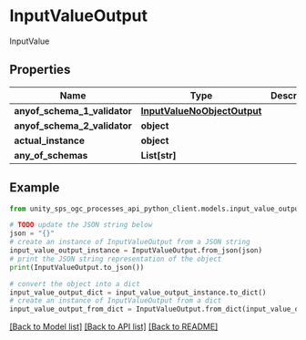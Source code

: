 # InputValueOutput

InputValue

## Properties

Name | Type | Description | Notes
------------ | ------------- | ------------- | -------------
**anyof_schema_1_validator** | [**InputValueNoObjectOutput**](InputValueNoObjectOutput.md) |  | [optional]
**anyof_schema_2_validator** | **object** |  | [optional]
**actual_instance** | **object** |  | [optional]
**any_of_schemas** | **List[str]** |  | [optional]

## Example

```python
from unity_sps_ogc_processes_api_python_client.models.input_value_output import InputValueOutput

# TODO update the JSON string below
json = "{}"
# create an instance of InputValueOutput from a JSON string
input_value_output_instance = InputValueOutput.from_json(json)
# print the JSON string representation of the object
print(InputValueOutput.to_json())

# convert the object into a dict
input_value_output_dict = input_value_output_instance.to_dict()
# create an instance of InputValueOutput from a dict
input_value_output_from_dict = InputValueOutput.from_dict(input_value_output_dict)
```
[[Back to Model list]](../README.md#documentation-for-models) [[Back to API list]](../README.md#documentation-for-api-endpoints) [[Back to README]](../README.md)
